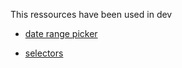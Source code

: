 
This ressources have been used in dev 
- [date range picker](https://nextui.org/docs/components/date-range-picker) 

- [selectors ](https://react-select.com/home) 
